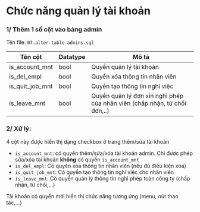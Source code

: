 # Chức năng quản lý tài khoản 

### 1/ Thêm 1 số cột vào bảng admin

Tên file: `07.alter-table-admins.sql`

|Tên cột|Datatype|Mô tả|
|-|-|-|
|is_account_mnt| bool| Quyền quản lý tài khoản|
|is_del_empl| bool| Quyền xóa thông tin nhân viên|
|is_quit_job_mnt| bool| Quyền tạo thông tin nghỉ việc|
|is_leave_mnt| bool| Quyền quản lý đơn xin nghỉ phép của nhân viên (chấp nhận, từ chối đơn,..)|

### 2/ Xử lý:

4 cột này được hiển thị dạng checkbox ở trang thêm/sửa tài khoản

- `is_account_mnt`: có quyền thêm/sửa/xóa tài khoản admin. Chỉ được phép sửa/xóa tài khoản **không** có quyền `is_account_mnt`
- `is_del_empl`: Có quyền xóa thông tin nhân viên (nếu đủ điều kiện xóa)
- `is_quit_job_mnt`: Có quyền tạo thông tin nghỉ việc cho nhân viên
- `is_leave_mnt`: Có quyền quản lý thông tin nghỉ phép toàn công ty (chấp nhận, từ chối,...)

Tài khoản có quyền mới hiển thị chức năng tương ứng (menu, nút thao tác,...)